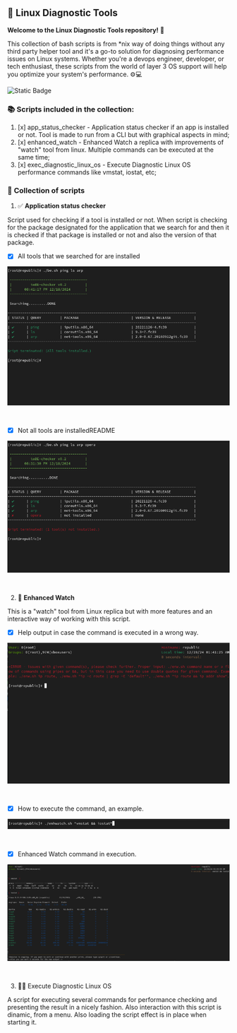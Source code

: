 ## 🐧 Linux Diagnostic Tools

**Welcome to the Linux Diagnostic Tools repository!** 🎉

This collection of bash scripts is from *nix way of doing things without any third party helper tool and it's a go-to solution for diagnosing performance issues on Linux systems. Whether you're a devops engineer, developer, or tech enthusiast, these scripts from the world of layer 3 OS support will help you optimize your system's performance. ⚙️💻

![Static Badge](https://img.shields.io/badge/linux%20diagnostic%20tools%20-%20checking%20for%20performance%20issues%20-%20green?style=flat-square&logo=linux&logoColor=white&labelColor=orange)

### :books: Scripts included in the collection:

1. [x] app_status_checker - Application status checker if an app is installed or not. Tool is made to run from a CLI but with graphical aspects in mind;
2. [x] enhanced_watch - Enhanced Watch a replica with improvements of "watch" tool from linux. Multiple commands can be executed at the same time;
3. [x] exec_diagnostic_linux_os - Execute Diagnostic Linux OS performance commands like vmstat, iostat, etc;

### 🔖 **Collection of scripts**

1. ✅ **Application status checker**

Script used for checking if a tool is installed or not. When script is checking for the package designated for the application that we search for and then it is checked if that package is installed or not and also the version of that package.

* [x] All tools that we searched for are installed

![](readmecontent/AllToolsInstalled.png)

<br>

* [x] Not all tools are installedREADME

![](readmecontent/NotAllToolsInstalled.png)

<br>

2. 👀️ **Enhanced Watch**

This is a "watch" tool from Linux replica but with more features and an interactive way of working with this script.

* [x] Help output in case the command is executed in a wrong way.

![](readmecontent/helpPageEnhanced.png)

<br>

* [x] How to execute the command, an example.

![](readmecontent/commandExec.png)

<br>

* [x] Enhanced Watch command in execution.

![](readmecontent/watchCommand.png)

<br>

3. 👨‍💻 Execute Diagnostic Linux OS

A script for executing several commands for performance checking and presenting the result in a nicely fashion. Also interaction with this script is dinamic, from a menu. Also loading the script effect is in place when starting it.

